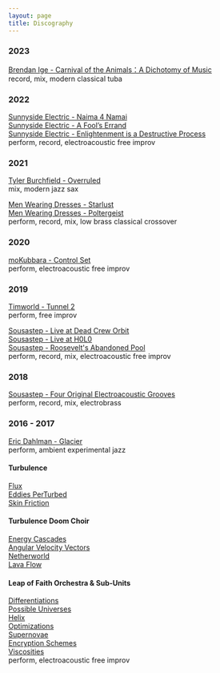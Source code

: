 ```yaml
---
layout: page
title: Discography
---
```


### 2023

[Brendan Ige - Carnival of the Animals：A Dichotomy of Music](https://brendanige.bandcamp.com/album/carnival-of-the-animals-a-dichotomy-of-music) <br/>
record, mix, modern classical tuba


### 2022

[Sunnyside Electric - Naima 4 Namai](https://ditto.fm/naima-4-namai) <br/>
[Sunnyside Electric - A Fool’s Errand](https://ditto.fm/a-fools-errand) <br/>
[Sunnyside Electric - Enlightenment is a Destructive Process](https://open.spotify.com/album/3sYyBgozcyI2xNp4Xr1dPf) <br/>
perform, record, electroacoustic free improv


### 2021

[Tyler Burchfield - Overruled](https://tylerburchfield.bandcamp.com/album/overruled) <br/>
mix, modern jazz sax

[Men Wearing Dresses - Starlust](https://menwearingdresses.bandcamp.com/album/starlust) <br/>
[Men Wearing Dresses - Poltergeist](https://menwearingdresses.bandcamp.com/album/poltergeist) <br/>
perform, record, mix, low brass classical crossover


### 2020

[moKubbara - Control Set](https://mokubbara.bandcamp.com/album/control-set) <br/>
perform, electroacoustic free improv


### 2019

[Timworld - Tunnel 2](https://timmungenast.bandcamp.com/album/tunnel-2) <br/>
perform, free improv

[Sousastep - Live at Dead Crew Orbit](https://sousastep.bandcamp.com/track/sousastep-live-at-the-dead-crew-orbit-showcase-august-10th-2019) <br/>
[Sousastep - Live at H0L0](https://soundcloud.com/sousastep/live-at-h0l0-march-26-2019) <br/>
[Sousastep - Roosevelt's Abandoned Pool](https://sousastep.bandcamp.com/releases) <br/>
perform, record, mix, electroacoustic free improv


### 2018

[Sousastep - Four Original Electroacoustic Grooves](https://www.youtube.com/watch?v=IM13AfESTbk) <br/>
perform, record, mix, electrobrass

### 2016 - 2017

[Eric Dahlman - Glacier](https://ericdahlman1.bandcamp.com/album/glacier) <br/>
perform, ambient experimental jazz

#### Turbulence
[Flux](http://www.evilclown.rocks/t-flux.html) <br/>
[Eddies PerTurbed](http://www.evilclown.rocks/t-eddies-perturbed.html) <br/>
[Skin Friction](http://www.giantevilclown.com/t---skin-friction.html) <br/>

#### Turbulence Doom Choir
[Energy Cascades](http://www.evilclown.rocks/t-energy-cascades.html) <br/>
[Angular Velocity Vectors](http://www.evilclown.rocks/t-angular-velocity-vectors.html) <br/>
[Netherworld](http://www.evilclown.rocks/t-netherworld.html) <br/>
[Lava Flow](http://www.giantevilclown.com/t---lava-flow.html) <br/>

#### Leap of Faith Orchestra & Sub-Units
[Differentiations](http://www.evilclown.rocks/lofo-differentiations.html) <br/>
[Possible Universes](http://www.evilclown.rocks/lofo-possible-universes.html) <br/>
[Helix](http://www.evilclown.rocks/lofo-helix.html) <br/>
[Optimizations](http://www.evilclown.rocks/lof-optimizations.html) <br/>
[Supernovae](http://www.evilclown.rocks/lofo-supernovae.html) <br/>
[Encryption Schemes](http://www.giantevilclown.com/t---encryption-schemes.html) <br/>
[Viscosities](http://www.giantevilclown.com/lof-viscosities.html) <br/>
perform, electroacoustic free improv

